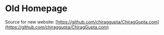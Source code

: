 # Old Homepage
Source for new website: [https://github.com/chiraggupta/ChiragGupta.com](https://github.com/chiraggupta/ChiragGupta.com)

